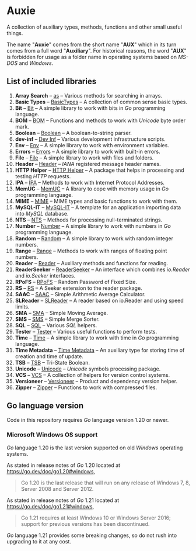# Auxie

A collection of auxiliary types, methods, functions and other small useful 
things.  

The name "**Auxie**" comes from the short name "**AUX**" which in its turn comes 
from a full word "**Auxiliary**". For historical reasons, the word "**AUX**" 
is forbidden for usage as a folder name in operating systems based on _MS-DOS_ 
and _Windows_.  

## List of included libraries

1. **Array Search** – [as](as/ReadMe.md) – Various methods for searching in arrays.
2. **Basic Types** – [BasicTypes](BasicTypes/ReadMe.md) – A collection of common sense basic types.
3. **Bit** – [Bit](bit/ReadMe.md) – A simple library to work with bits in _Go_ programming language.
4. **BOM** – [BOM](BOM/ReadMe.md) – Functions and methods to work with _Unicode_ byte order mark.
5. **Boolean** – [Boolean](boolean/ReadMe.md) – A boolean-to-string parser.
6. **dev-inf** – [Dev Inf](dev-inf/ReadMe.md) – Various development infrastructure scripts.
7. **Env** – [Env](env/ReadMe.md) – A simple library to work with environment variables.
8. **Errors** – [Errors](errors/ReadMe.md) – A simple library to work with built-in errors.
9. **File** – [File](file/ReadMe.md) – A simple library to work with files and folders.
10. **Header** – [Header](header/ReadMe.md) – _IANA_ registered message header names.
11. **HTTP Helper** – [HTTP Helper](http-helper/ReadMe.md) – A package that helps in processing and testing _HTTP_ requests.
12. **IPA** – [IPA](IPA/ReadMe.md) – Methods to work with Internet Protocol Addresses.
13. **MemUC** – [MemUC](MemUC/ReadMe.md) – A library to cope with memory usage in _Go_ programming language.
14. **MIME** – [MIME](MIME/ReadMe.md) – MIME types and basic functions to work with them.
15. **MySQL-IT** – [MySQL-IT](MySQL-IT/ReadMe.md) – A template for an application importing data into _MySQL_ database.
16. **NTS** – [NTS](NTS/ReadMe.md) – Methods for processing null-terminated strings.
17. **Number** – [Number](number/ReadMe.md) – A simple library to work with numbers in _Go_ programming language.
18. **Random** – [Random](random/ReadMe.md) – A simple library to work with random integer numbers.
19. **Range** – [Range](range/ReadMe.md) – Methods to work with ranges of floating point numbers.
20. **Reader** – [Reader](reader/ReadMe.md) – Auxiliary methods and functions for reading.
21. **ReaderSeeker** – [ReaderSeeker](ReaderSeeker/ReadMe.md) – An interface which combines _io.Reader_ and _io.Seeker_ interfaces.
22. **RPoFS** – [RPoFS](rpofs/ReadMe.md) – Random Password of Fixed Size.
23. **RS** – [RS](rs/ReadMe.md) – A Seeker extension to the reader package.
24. **SAAC** – [SAAC](SAAC/ReadMe.md) – Simple Arithmetic Average Calculator.
25. **SLReader** – [SLReader](SLReader/ReadMe.md) – A reader based on io.Reader and using speed limits.
26. **SMA** – [SMA](SMA/ReadMe.md) – Simple Moving Average.
27. **SMS** – [SMS](SMS/ReadMe.md) – Simple Merge Sorter.
28. **SQL** – [SQL](SQL/ReadMe.md) – Various _SQL_ helpers.
29. **Tester** – [Tester](tester/ReadMe.md) – Various useful functions to perform tests.
30. **Time** – [Time](time/ReadMe.md) – A simple library to work with time in _Go_ programming language.
31. **Time Metadata** – [Time Metadata](time-metadata/ReadMe.md) – An auxiliary type for storing time of creation and time of update.
32. **TSB** – [TSB](TSB/ReadMe.md) – Tri-State Boolean.
33. **Unicode** – [Unicode](unicode/ReadMe.md) – _Unicode_ symbols processing package.
34. **VCS** – [VCS](VCS/ReadMe.md) – A collection of helpers for version control systems.
35. **Versioneer** – [Versioneer](Versioneer/ReadMe.md) – Product and dependency version helper.
36. **Zipper** – [Zipper](zipper/ReadMe.md) – Functions to work with compressed files.

## Go language version

Code in this repository requires _Go_ language version 1.20 or newer.

### Microsoft Windows OS support

_Go_ language 1.20 is the last version supported on old _Windows_ operating 
systems.

As stated in release notes of _Go_ 1.20 located at 
https://go.dev/doc/go1.20#windows, 
> Go 1.20 is the last release that will run on any release of Windows 7, 8, 
> Server 2008 and Server 2012.

As stated in release notes of _Go_ 1.21 located at 
https://go.dev/doc/go1.21#windows,
> Go 1.21 requires at least Windows 10 or Windows Server 2016; support for 
> previous versions has been discontinued.

_Go_ language 1.21 provides some breaking changes, so do not rush into upgrading 
to it at any cost.
